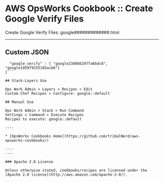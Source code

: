 # AWS OpsWorks Cookbook :: Create Google Verify Files

Create Google Verify Files: google#############.html

----

## Custom JSON

```{
  "google_verify" : [ "google2380b6297fa6bdc8", "google195979255185acb6"]
}```

## Stack-Layers Use

Ops Work Admin > Layers > Recipes > Edit
Custom Chef Recipes > Configure: google::default

## Manual Use

Ops Work Admin > Stack > Run Command
Settings > Command > Execute Recipes
Recipes to execute: google::default

----

* [OpsWorks Cookbooks Home](https://github.com/tribalNerd/aws-opsworks-cookbooks/)

----
----

### Apache 2.0 License

Unless otherwise stated, cookbooks/recipes are licensed under the [Apache 2.0 license](http://aws.amazon.com/apache-2-0/).